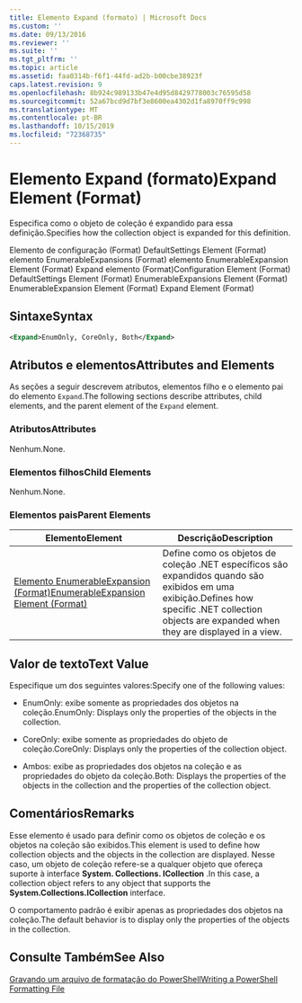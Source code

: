 ```yaml
---
title: Elemento Expand (formato) | Microsoft Docs
ms.custom: ''
ms.date: 09/13/2016
ms.reviewer: ''
ms.suite: ''
ms.tgt_pltfrm: ''
ms.topic: article
ms.assetid: faa0314b-f6f1-44fd-ad2b-b00cbe38923f
caps.latest.revision: 9
ms.openlocfilehash: 8b924c989133b47e4d95d8429778003c76595d58
ms.sourcegitcommit: 52a67bcd9d7bf3e8600ea4302d1fa8970ff9c998
ms.translationtype: MT
ms.contentlocale: pt-BR
ms.lasthandoff: 10/15/2019
ms.locfileid: "72368735"
---
```

# <a name="expand-element-format"></a><span data-ttu-id="0df0e-102">Elemento Expand (formato)</span><span class="sxs-lookup"><span data-stu-id="0df0e-102">Expand Element (Format)</span></span>

<span data-ttu-id="0df0e-103">Especifica como o objeto de coleção é expandido para essa definição.</span><span class="sxs-lookup"><span data-stu-id="0df0e-103">Specifies how the collection object is expanded for this definition.</span></span>

<span data-ttu-id="0df0e-104">Elemento de configuração (Format) DefaultSettings Element (Format) elemento EnumerableExpansions (Format) elemento EnumerableExpansion Element (Format) Expand elemento (Format)</span><span class="sxs-lookup"><span data-stu-id="0df0e-104">Configuration Element (Format) DefaultSettings Element (Format) EnumerableExpansions Element (Format) EnumerableExpansion Element (Format) Expand Element (Format)</span></span>

## <a name="syntax"></a><span data-ttu-id="0df0e-105">Sintaxe</span><span class="sxs-lookup"><span data-stu-id="0df0e-105">Syntax</span></span>

```xml
<Expand>EnumOnly, CoreOnly, Both</Expand>
```

## <a name="attributes-and-elements"></a><span data-ttu-id="0df0e-106">Atributos e elementos</span><span class="sxs-lookup"><span data-stu-id="0df0e-106">Attributes and Elements</span></span>

<span data-ttu-id="0df0e-107">As seções a seguir descrevem atributos, elementos filho e o elemento pai do elemento `Expand`.</span><span class="sxs-lookup"><span data-stu-id="0df0e-107">The following sections describe attributes, child elements, and the parent element of the `Expand` element.</span></span>

### <a name="attributes"></a><span data-ttu-id="0df0e-108">Atributos</span><span class="sxs-lookup"><span data-stu-id="0df0e-108">Attributes</span></span>

<span data-ttu-id="0df0e-109">Nenhum.</span><span class="sxs-lookup"><span data-stu-id="0df0e-109">None.</span></span>

### <a name="child-elements"></a><span data-ttu-id="0df0e-110">Elementos filhos</span><span class="sxs-lookup"><span data-stu-id="0df0e-110">Child Elements</span></span>

<span data-ttu-id="0df0e-111">Nenhum.</span><span class="sxs-lookup"><span data-stu-id="0df0e-111">None.</span></span>

### <a name="parent-elements"></a><span data-ttu-id="0df0e-112">Elementos pais</span><span class="sxs-lookup"><span data-stu-id="0df0e-112">Parent Elements</span></span>

|<span data-ttu-id="0df0e-113">Elemento</span><span class="sxs-lookup"><span data-stu-id="0df0e-113">Element</span></span>|<span data-ttu-id="0df0e-114">Descrição</span><span class="sxs-lookup"><span data-stu-id="0df0e-114">Description</span></span>|
|-------------|-----------------|
|[<span data-ttu-id="0df0e-115">Elemento EnumerableExpansion (Format)</span><span class="sxs-lookup"><span data-stu-id="0df0e-115">EnumerableExpansion Element (Format)</span></span>](./enumerableexpansion-element-format.md)|<span data-ttu-id="0df0e-116">Define como os objetos de coleção .NET específicos são expandidos quando são exibidos em uma exibição.</span><span class="sxs-lookup"><span data-stu-id="0df0e-116">Defines how specific .NET collection objects are expanded when they are displayed in a view.</span></span>|

## <a name="text-value"></a><span data-ttu-id="0df0e-117">Valor de texto</span><span class="sxs-lookup"><span data-stu-id="0df0e-117">Text Value</span></span>

<span data-ttu-id="0df0e-118">Especifique um dos seguintes valores:</span><span class="sxs-lookup"><span data-stu-id="0df0e-118">Specify one of the following values:</span></span>

- <span data-ttu-id="0df0e-119">EnumOnly: exibe somente as propriedades dos objetos na coleção.</span><span class="sxs-lookup"><span data-stu-id="0df0e-119">EnumOnly: Displays only the properties of the objects in the collection.</span></span>

- <span data-ttu-id="0df0e-120">CoreOnly: exibe somente as propriedades do objeto de coleção.</span><span class="sxs-lookup"><span data-stu-id="0df0e-120">CoreOnly: Displays only the properties of the collection object.</span></span>

- <span data-ttu-id="0df0e-121">Ambos: exibe as propriedades dos objetos na coleção e as propriedades do objeto da coleção.</span><span class="sxs-lookup"><span data-stu-id="0df0e-121">Both: Displays the properties of the objects in the collection and the properties of the collection object.</span></span>

## <a name="remarks"></a><span data-ttu-id="0df0e-122">Comentários</span><span class="sxs-lookup"><span data-stu-id="0df0e-122">Remarks</span></span>

<span data-ttu-id="0df0e-123">Esse elemento é usado para definir como os objetos de coleção e os objetos na coleção são exibidos.</span><span class="sxs-lookup"><span data-stu-id="0df0e-123">This element is used to define how collection objects and the objects in the collection are displayed.</span></span> <span data-ttu-id="0df0e-124">Nesse caso, um objeto de coleção refere-se a qualquer objeto que ofereça suporte à interface **System. Collections. ICollection** .</span><span class="sxs-lookup"><span data-stu-id="0df0e-124">In this case, a collection object refers to any object that supports the  **System.Collections.ICollection** interface.</span></span>

<span data-ttu-id="0df0e-125">O comportamento padrão é exibir apenas as propriedades dos objetos na coleção.</span><span class="sxs-lookup"><span data-stu-id="0df0e-125">The default behavior is to display only the properties of the objects in the collection.</span></span>

## <a name="see-also"></a><span data-ttu-id="0df0e-126">Consulte Também</span><span class="sxs-lookup"><span data-stu-id="0df0e-126">See Also</span></span>

[<span data-ttu-id="0df0e-127">Gravando um arquivo de formatação do PowerShell</span><span class="sxs-lookup"><span data-stu-id="0df0e-127">Writing a PowerShell Formatting File</span></span>](./writing-a-powershell-formatting-file.md)
